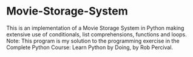 # Movie-Storage-System
This is an implementation of a Movie Storage System in Python making extensive use of conditionals, list comprehensions, functions and loops. Note: This program is my solution to the programming exercise in the Complete Python Course: Learn Python by Doing, by Rob Percival.
